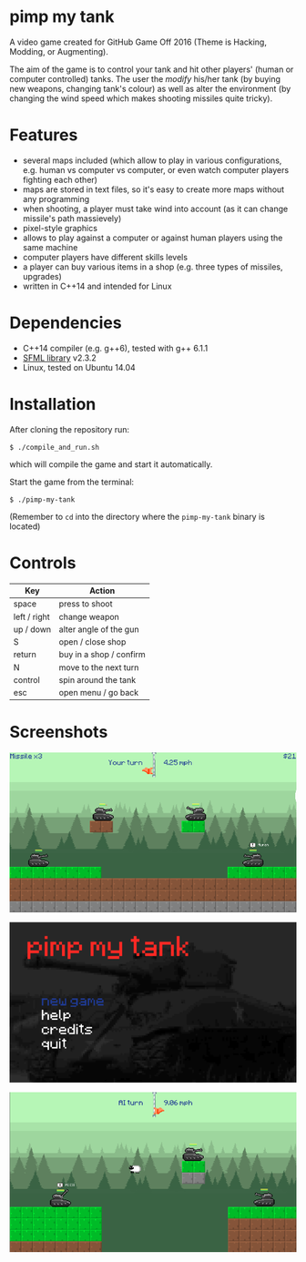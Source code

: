 # pimp my tank

A video game created for GitHub Game Off 2016 (Theme is Hacking, Modding, or Augmenting).

The aim of the game is to control your tank and hit other players' (human or computer controlled) tanks. The user the *modify* his/her tank (by buying new weapons, changing tank's colour) as well as alter the environment (by changing the wind speed which makes shooting missiles quite tricky).

# Features
* several maps included (which allow to play in various configurations, e.g. human vs computer vs computer, or even watch computer players fighting each other)
* maps are stored in text files, so it's easy to create more maps without any programming
* when shooting, a player must take wind into account (as it can change missile's path massievely)
* pixel-style graphics
* allows to play against a computer or against human players using the same machine
* computer players have different skills levels
* a player can buy various items in a shop (e.g. three types of missiles, upgrades)
* written in C++14 and intended for Linux

# Dependencies
* C++14 compiler (e.g. g++6), tested with g++ 6.1.1
* [SFML library](http://www.sfml-dev.org/) v2.3.2
* Linux, tested on Ubuntu 14.04

# Installation
After cloning the repository run:

    $ ./compile_and_run.sh

which will compile the game and start it automatically.

Start the game from the terminal:

    $ ./pimp-my-tank

(Remember to `cd` into the directory where the `pimp-my-tank` binary is located)

# Controls
|Key   |Action   |
|---|---|
|space   |press to shoot   |
|left / right                |change weapon   |
|up / down                   |alter angle of the gun   |
|S                               |open / close shop|
|return                        |buy in a shop / confirm|
|N                               |move to the next turn  |
|control                       |spin around the tank   |
|esc                           |open menu / go back    |

# Screenshots

![pimp my tank](pimp_my_tank_2.png)

![pimp my tank](pimp_my_tank_1.png)

![pimp my tank](pimp_my_tank_3.png)
